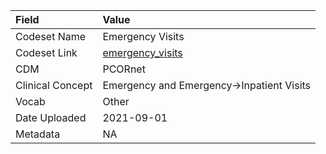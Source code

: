 |Field            |Value                                     |
|:----------------|:-----------------------------------------|
|Codeset Name     |Emergency Visits                          |
|Codeset Link     |[emergency_visits](https://github.com/PEDSnet/Variable-Dictionary/blob/main/visits/emergency_visits.csv)|
|CDM              |PCORnet                                   |
|Clinical Concept |Emergency and Emergency->Inpatient Visits |
|Vocab            |Other                                     |
|Date Uploaded    |2021-09-01                                |
|Metadata         |NA                                        |
